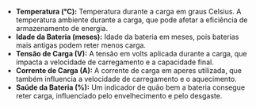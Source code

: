 - **Temperatura (°C):** Temperatura durante a carga em graus Celsius. A temperatura ambiente durante a carga, que pode afetar a eficiência de armazenamento de energia.
- **Idade da Bateria (meses):** Idade da bateria em meses, pois baterias mais antigas podem reter menos carga.
- **Tensão de Carga (V):** A tensão em volts aplicada durante a carga, que impacta a velocidade de carregamento e a capacidade final.
- **Corrente de Carga (A):** A corrente de carga em aperes utilizada, que também influencia a velocidade de carregamento e o aquecimento.
- **Saúde da Bateria (%):** Um indicador de quão bem a bateria consegue reter carga, influenciado pelo envelhecimento e pelo desgaste.